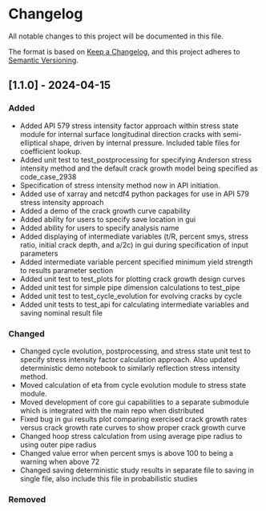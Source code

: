 # Changelog
All notable changes to this project will be documented in this file.

The format is based on [Keep a Changelog](https://keepachangelog.com/en/1.0.0/),
and this project adheres to [Semantic Versioning](https://semver.org/spec/v2.0.0.html).

## [1.1.0] - 2024-04-15

### Added
- Added API 579 stress intensity factor approach within stress state module for internal surface longitudinal direction cracks with semi-elliptical shape, driven by internal pressure. Included table files for coefficient lookup.
- Added unit test to test_postprocessing for specifying Anderson stress intensity method and the default crack growth model being specified as code_case_2938
- Specification of stress intensity method now in API initiation.
- Added use of xarray and netcdf4 python packages for use in API 579 stress intensity approach
- Added a demo of the crack growth curve capability
- Added ability for users to specify save location in gui
- Added ability for users to specify analysis name
- Added displaying of intermediate variables (t/R, percent smys, stress ratio, initial crack depth, and a/2c) in gui during specification of input parameters
- Added intermediate variable percent specified minimum yield strength to results parameter section
- Added unit test to test_plots for plotting crack growth design curves
- Added unit test for simple pipe dimension calculations to test_pipe
- Added unit test to test_cycle_evolution for evolving cracks by cycle
- Added unit tests to test_api for calculating intermediate variables and saving nominal result file

### Changed
- Changed cycle evolution, postprocessing, and stress state unit test to specify stress intensity factor calculation approach. Also updated deterministic demo notebook to similarly reflection stress intensity method.
- Moved calculation of eta from cycle evolution module to stress state module.
- Moved development of core gui capabilities to a separate submodule which is integrated with the main repo when distributed
- Fixed bug in gui results plot comparing exercised crack growth rates versus crack growth rate curves to show proper crack growth curve
- Changed hoop stress calculation from using average pipe radius to using outer pipe radius
- Changed value error when percent smys is above 100 to being a warning when above 72
- Changed saving deterministic study results in separate file to saving in single file, also include this file in probabilistic studies

### Removed